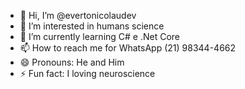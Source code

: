 - 👋 Hi, I’m @evertonicolaudev
- 👀 I’m interested in humans science 
- 🌱 I’m currently learning C# e .Net Core
- 📫 How to reach me for WhatsApp (21) 98344-4662
- 😄 Pronouns: He and Him
- ⚡ Fun fact: I loving neuroscience

<!---
evertonicolaudev/evertonicolaudev is a ✨ special ✨ repository because its `README.md` (this file) appears on your GitHub profile.
You can click the Preview link to take a look at your changes.
--->
